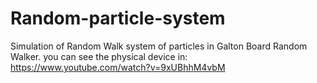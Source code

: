 # Random-particle-system
Simulation of Random Walk system of particles in Galton Board Random Walker.
you can see the physical device in: https://www.youtube.com/watch?v=9xUBhhM4vbM
